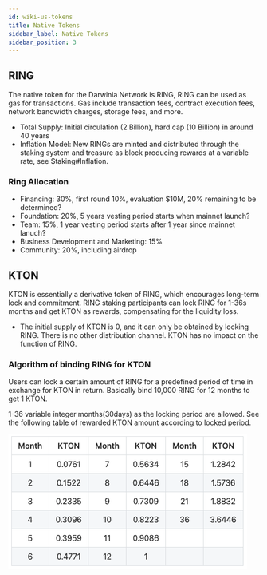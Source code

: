 ```yaml
---
id: wiki-us-tokens
title: Native Tokens
sidebar_label: Native Tokens
sidebar_position: 3
---
```


## RING

The native token for the Darwinia Network is RING, RING can be used as gas for transactions. Gas include transaction fees, contract execution fees, network bandwidth charges, storage fees, and more.

- Total Supply: Initial circulation (2 Billion), hard cap (10 Billion) in around 40 years
- Inflation Model: New RINGs are minted and distributed through the staking system and treasure as block producing rewards at a variable rate, see Staking#Inflation.

### Ring Allocation

- Financing: 30%, first round 10%, evaluation $10M, 20% remaining to be determined?
- Foundation: 20%, 5 years vesting period starts when mainnet launch?
- Team: 15%, 1 year vesting period starts after 1 year since mainnet lanuch?
- Business Development and Marketing: 15%
- Community: 20%, including airdrop

## KTON

KTON is essentially a derivative token of RING, which encourages long-term lock and commitment. RING staking participants can lock RING for 1-36s months and get KTON as rewards, compensating for the liquidity loss.

- The initial supply of KTON is 0, and it can only be obtained by locking RING. There is no other distribution channel. KTON has no impact on the function of  RING.

### Algorithm of binding RING for KTON

Users can lock a certain amount of RING for a predefined period of time in exchange for KTON in return. Basically bind 10,000 RING for 12 months to get 1 KTON.

1-36 variable integer months(30days) as the locking period are allowed. See the following table of rewarded KTON amount according to locked period.

![kton](../assets/wiki-us-tokens-kton.png)

